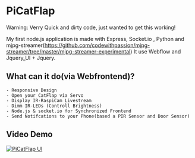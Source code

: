 PiCatFlap
====

Warning: Verry Quick and dirty code, just wanted to get this working! 

My first node.js application is made with Express, Socket.io , Python 
and mjpg-streamer(https://github.com/codewithpassion/mjpg-streamer/tree/master/mjpg-streamer-experimental)
It use Webflow and Jquery_UI + Jquery.

## What can it do(via Webfrontend)?
	- Responsive Design
	- Open your CatFlap via Servo 
	- Display IR-RaspiCam Livestream 
	- Dimm IR-LEDs (Controll Brightness)
	- Node.js & socket.io for Synchronized Frontend
	- Send Notifcations to your Phone(based a PIR Sensor and Door Sensor)

## Video Demo

[![PiCatFlap UI](https://img.youtube.com/vi/Y--9Xm1yuUI/0.jpg)](https://www.youtube.com/embed/Y--9Xm1yuUI)
